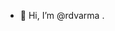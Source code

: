 - 👋 Hi, I’m @rdvarma
.

<!---
rdvarma269/rdvarma269 is a ✨ special ✨ repository because its `README.md` (this file) appears on your GitHub profile.
You can click the Preview link to take a look at your changes.
--->
